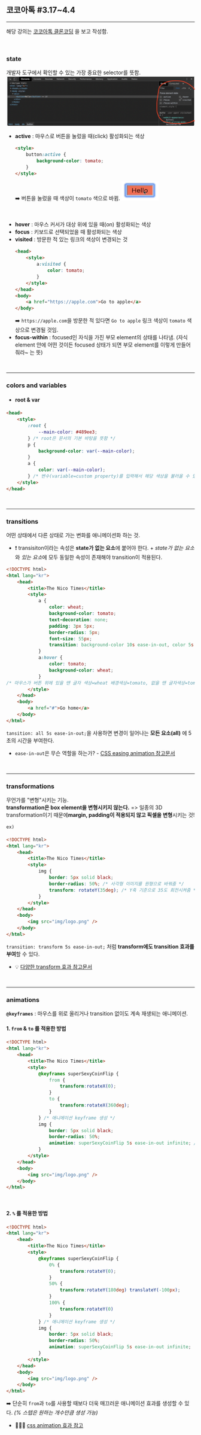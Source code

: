 ## 코코아톡 #3.17~4.4

------
해당 강의는 [코코아톡 클론코딩](https://nomadcoders.co/kokoa-clone/lobby) 을 보고 작성함.

<br>

### state
개발자 도구에서 확인할 수 있는 가장 중요한 selector를 뜻함.
![state](img/state.png)

* **active** : 마우스로 버튼을 눌렀을 때(click) 활성화되는 색상

    ```html
    <style>
        button:active {
            background-color: tomato;
        }
    </style>
    ```

    ➡️ 버튼을 눌렀을 때 색상이 `tomato` 색으로 바뀜.
    <img src="img/hello.png" width="100" height="50" />
<br>

* **hover** : 마우스 커서가 대상 위에 있을 때(on) 활성화되는 색상
* **focus** : 키보드로 선택되었을 때 활성화되는 색상
* **visited** : 방문한 적 있는 링크의 색상이 변경되는 것
    ```html
    <head>
        <style>
            a:visited {
                color: tomato;
            }
        </style>
    </head>
    <body>
        <a href="https://apple.com">Go to apple</a>
    </body>
    ```
    ➡️ `https://apple.com`을 방문한 적 있다면 `Go to apple` 링크 색상이 `tomato` 색상으로 변경될 것임.
* **focus-within** : focused인 자식을 가진 부모 element의 상태를 나타냄. (자식 element 안에 어떤 것이든 focused 상태가 되면 부모 element를 이렇게 만들어줘라~ 는 뜻)
<br>

---
### colors and variables
* #### root & var
```html
<head>
    <style>
        :root {
            --main-color: #489ee3;
        } /* root은 문서의 기본 바탕을 뜻함 */
        p {
            background-color: var(--main-color);
        }
        a {
            color: var(--main-color);
        } /* 변수(variable=custom property)를 입력해서 해당 색상을 불러올 수 있음 */
    </style>
</head>
```
<br>

---
### transitions
어떤 상태에서 다른 상태로 가는 변화를 애니메이션화 하는 것.   
* ❗️ transisiton이라는 속성은 **state가 없는 요소**에 붙어야 한다. + *state가 없는 요소*와 *있는 요소*에 모두 동일한 속성이 존재해야 transition이 적용된다.
```html
<!DOCTYPE html>
<html lang="kr">
    <head>
        <title>The Nico Times</title>
        <style>
            a {
                color: wheat;
                background-color: tomato;
                text-decoration: none;
                padding: 3px 5px;
                border-radius: 5px;
                font-size: 55px;
                transition: background-color 10s ease-in-out, color 5s ease-in-out; /* 각각 10초와 5초에 걸쳐 배경색상과 글자색상 변경이 일어남 */
            }
            a:hover {
                color: tomato;
                background-color: wheat;
            } 
/* 마우스가 버튼 위에 있을 땐 글자 색상=wheat 배경색상=tomato, 없을 땐 글자색상=tomato 배경색상=wheat으로 바뀜 */
        </style>
    </head>
    <body>
        <a href="#">Go home</a>
    </body>
</html>
```
`tansition: all 5s ease-in-out;`을 사용하면 변경이 일어나는 **모든 요소(all)** 에 5초의 시간을 부여한다.
* `ease-in-out`은 무슨 역할을 하는가? - [CSS easing animation 참고문서](https://matthewlein.com/tools/ceaser)
<br>

---
### transformations
무언가를 "변형"시키는 기능.   
**transformation은 box element을 변형시키지 않는다.** => 일종의 3D transformation이기 때문에**margin, padding이 적용되지 않고 픽셀을 변형**시키는 것!
```html
ex)

<!DOCTYPE html>
<html lang="kr">
    <head>
        <title>The Nico Times</title>
        <style>
            img {
                border: 5px solid black;
                border-radius: 50%; /* 사각형 이미지를 원형으로 바꿔줌 */
                transform: rotateY(35deg); /* Y축 기준으로 35도 회전시켜줌 */
            }
        </style>   
    </head>
    <body>
        <img src="img/logo.png" />
    </body>
</html>
```
`transition: transform 5s ease-in-out;` 처럼 **transform에도 transition 효과를 부여**할 수 있다.
* 💡 [다양한 transform 효과 참고문서](https://developer.mozilla.org/ko/docs/Web/CSS/transform)
<br>

---
### animations
**`@keyframes`** : 마우스를 위로 올리거나 transition 없이도 계속 재생되는 애니메이션.
#### 1. `from` & `to` 를 적용한 방법
```html
<!DOCTYPE html>
<html lang="kr">
    <head>
        <title>The Nico Times</title>
        <style>
            @keyframes superSexyCoinFlip {
                from {
                    transform:rotateX(0);
                }
                to {
                    transform:rotateX(360deg);
                }
            } /* 애니메이션 keyframe 생성 */
            img {
                border: 5px solid black;
                border-radius: 50%; 
                animation: superSexyCoinFlip 5s ease-in-out infinite; /* 별도의 클릭이나 transition 없이 내가 생성한 keyframes를 animation으로 5초간 적용되며 무한으로 반복됨 */
            }
        </style>   
    </head>
    <body>
        <img src="img/logo.png" />
    </body>
</html>
```
<br>

#### 2. `%` 를 적용한 방법
```html
<!DOCTYPE html>
<html lang="kr">
    <head>
        <title>The Nico Times</title>
        <style>
            @keyframes superSexyCoinFlip {
                0% {
                    transform:rotateY(0);
                }
                50% {
                    transform:rotateY(180deg) translateY(-100px);
                }
                100% {
                    transform:rotateY(0)
                }
            } /* 애니메이션 keyframe 생성 */
            img {
                border: 5px solid black;
                border-radius: 50%; 
                animation: superSexyCoinFlip 5s ease-in-out infinite;
            }
        </style>   
    </head>
    <body>
        <img src="img/logo.png" />
    </body>
</html>
```
➡️ 단순히 `from`과 `to`를 사용할 때보다 더욱 매끄러운 애니메이션 효과를 생성할 수 있다. *(% 스텝은 원하는 개수만큼 생성 가능)*
* 🧚🏻‍♂️ [css animation 효과 참고](https://animista.net/)